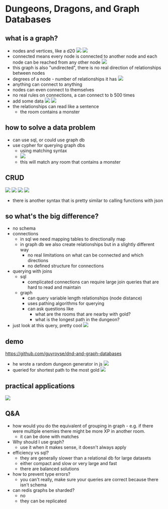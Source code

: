 # Dungeons, Dragons, and Graph Databases

## what is a graph?
* nodes and vertices, like a d20
![](img/10.png)
![](img/11.png)
* connected means every node is connected to another node and each node can be reached from any other node
![](img/12.png)
* this graph is also "undirected", there is no real direction of relationships between nodes
* degrees of a node - number of relationships it has
![](img/13.png)
* anything can connect to anything
* nodes can even connect to themselves
* no real rules on connections, a can connect to b 500 times
* add some data
![](img/14.png)
![](img/15.png)
* the relationships can read like a sentence
    * the room contains a monster

## how to solve a data problem
* can use sql, or could use graph db
* use cypher for querying graph dbs
    * using matching syntax
    * ![](img/16.png)
    * this will match any room that contains a monster

## CRUD
![](img/17.png)
![](img/18.png)
![](img/19.png)
![](img/20.png)
* there is another syntax that is pretty similar to calling functions with json

## so what's the big difference?
* no schema
* connections
    * in sql we need mapping tables to directionally map
    * in graph db we also create relationships but in a slightly different way
        * no real limitations on what can be connected and which directions
        * no defined structure for connections
* querying with joins
    * sql
        * complicated connections can require large join queries that are hard to read and maintain
    * graph
        * can query variable length relationships (node distance)
        * uses pathing algorithms for querying
        * can ask questions like 
            * what are the rooms that are nearby with gold?
            * what is the longest path in the dungeon?
* just look at this query, pretty cool 
![](img/21.png)

## demo
https://github.com/guyroyse/dnd-and-graph-databases
* he wrote a random dungeon generator in js
![](img/22.png)
* queried for shortest path to the most gold
![](img/23.png)

## practical applications
![](img/24.png)

## Q&A
* how would you do the equivalent of grouping in graph - e.g. if there were multiple enemies there might be more XP in another room.
    * it can be done with matches
* Why should I use graph?
    * use it when it makes sense, it doesn't always apply
* efficiency vs sql?
    * they are generally slower than a relational db for large datasets
    * either compact and slow or very large and fast
    * there are balanced solutions
* how to prevent type errors?
    * you can't really, make sure your queries are correct because there isn't schema
* can redis graphs be sharded?
    * no
    * they can be replicated